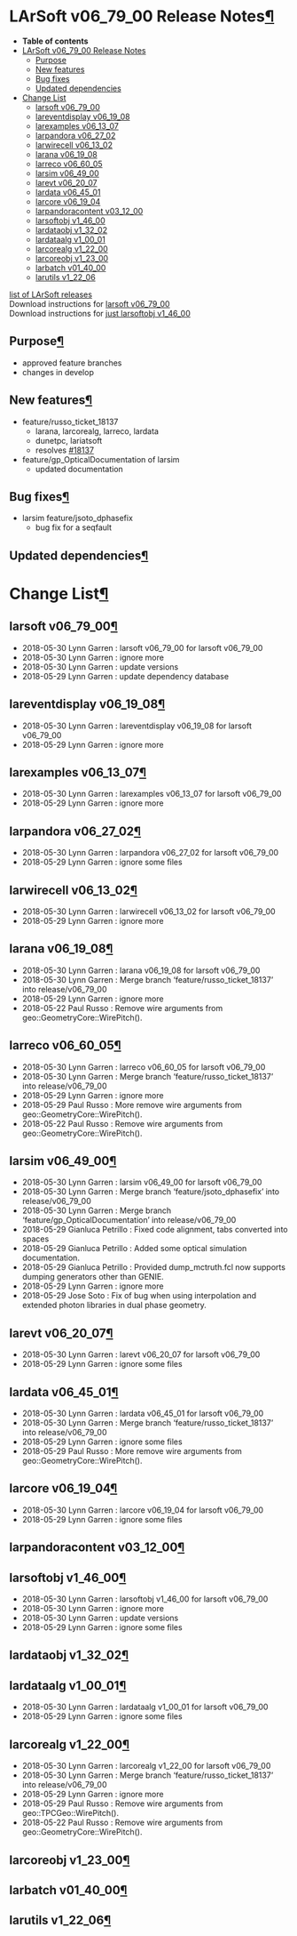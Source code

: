 LArSoft v06\_79\_00 Release Notes[¶](#LArSoft-v06_79_00-Release-Notes)
======================================================================

-   **Table of contents**
-   [LArSoft v06\_79\_00 Release Notes](#LArSoft-v06_79_00-Release-Notes)
    -   [Purpose](#Purpose)
    -   [New features](#New-features)
    -   [Bug fixes](#Bug-fixes)
    -   [Updated dependencies](#Updated-dependencies)
-   [Change List](#Change-List)
    -   [larsoft v06\_79\_00](#larsoft-v06_79_00)
    -   [lareventdisplay v06\_19\_08](#lareventdisplay-v06_19_08)
    -   [larexamples v06\_13\_07](#larexamples-v06_13_07)
    -   [larpandora v06\_27\_02](#larpandora-v06_27_02)
    -   [larwirecell v06\_13\_02](#larwirecell-v06_13_02)
    -   [larana v06\_19\_08](#larana-v06_19_08)
    -   [larreco v06\_60\_05](#larreco-v06_60_05)
    -   [larsim v06\_49\_00](#larsim-v06_49_00)
    -   [larevt v06\_20\_07](#larevt-v06_20_07)
    -   [lardata v06\_45\_01](#lardata-v06_45_01)
    -   [larcore v06\_19\_04](#larcore-v06_19_04)
    -   [larpandoracontent v03\_12\_00](#larpandoracontent-v03_12_00)
    -   [larsoftobj v1\_46\_00](#larsoftobj-v1_46_00)
    -   [lardataobj v1\_32\_02](#lardataobj-v1_32_02)
    -   [lardataalg v1\_00\_01](#lardataalg-v1_00_01)
    -   [larcorealg v1\_22\_00](#larcorealg-v1_22_00)
    -   [larcoreobj v1\_23\_00](#larcoreobj-v1_23_00)
    -   [larbatch v01\_40\_00](#larbatch-v01_40_00)
    -   [larutils v1\_22\_06](#larutils-v1_22_06)

[list of LArSoft releases](LArSoft_release_list)\
Download instructions for [larsoft v06\_79\_00](http://scisoft.fnal.gov/scisoft/bundles/larsoft/v06_79_00/larsoft-v06_79_00.html)\
Download instructions for [just larsoftobj v1\_46\_00](http://scisoft.fnal.gov/scisoft/bundles/larsoftobj/v1_46_00/larsoftobj-v1_46_00.html)


Purpose[¶](#Purpose)
--------------------

-   approved feature branches
-   changes in develop


New features[¶](#New-features)
------------------------------

-   feature/russo\_ticket\_18137
    -   larana, larcorealg, larreco, lardata
    -   dunetpc, lariatsoft
    -   resolves [\#18137](/redmine/issues/18137 "Necessary Maintenance: The method geo::GeometryCore::WirePitch() with two wires as argument should be removed (Closed)")
-   feature/gp\_OpticalDocumentation of larsim
    -   updated documentation


Bug fixes[¶](#Bug-fixes)
------------------------

-   larsim feature/jsoto\_dphasefix
    -   bug fix for a seqfault


Updated dependencies[¶](#Updated-dependencies)
----------------------------------------------


Change List[¶](#Change-List)
============================


larsoft v06\_79\_00[¶](#larsoft-v06_79_00)
------------------------------------------

-   2018-05-30 Lynn Garren : larsoft v06\_79\_00 for larsoft v06\_79\_00
-   2018-05-30 Lynn Garren : ignore more
-   2018-05-30 Lynn Garren : update versions
-   2018-05-29 Lynn Garren : update dependency database


lareventdisplay v06\_19\_08[¶](#lareventdisplay-v06_19_08)
----------------------------------------------------------

-   2018-05-30 Lynn Garren : lareventdisplay v06\_19\_08 for larsoft v06\_79\_00
-   2018-05-29 Lynn Garren : ignore more


larexamples v06\_13\_07[¶](#larexamples-v06_13_07)
--------------------------------------------------

-   2018-05-30 Lynn Garren : larexamples v06\_13\_07 for larsoft v06\_79\_00
-   2018-05-29 Lynn Garren : ignore more


larpandora v06\_27\_02[¶](#larpandora-v06_27_02)
------------------------------------------------

-   2018-05-30 Lynn Garren : larpandora v06\_27\_02 for larsoft v06\_79\_00
-   2018-05-29 Lynn Garren : ignore some files


larwirecell v06\_13\_02[¶](#larwirecell-v06_13_02)
--------------------------------------------------

-   2018-05-30 Lynn Garren : larwirecell v06\_13\_02 for larsoft v06\_79\_00
-   2018-05-29 Lynn Garren : ignore more


larana v06\_19\_08[¶](#larana-v06_19_08)
----------------------------------------

-   2018-05-30 Lynn Garren : larana v06\_19\_08 for larsoft v06\_79\_00
-   2018-05-30 Lynn Garren : Merge branch ‘feature/russo\_ticket\_18137’ into release/v06\_79\_00
-   2018-05-29 Lynn Garren : ignore more
-   2018-05-22 Paul Russo : Remove wire arguments from geo::GeometryCore::WirePitch().


larreco v06\_60\_05[¶](#larreco-v06_60_05)
------------------------------------------

-   2018-05-30 Lynn Garren : larreco v06\_60\_05 for larsoft v06\_79\_00
-   2018-05-30 Lynn Garren : Merge branch ‘feature/russo\_ticket\_18137’ into release/v06\_79\_00
-   2018-05-29 Lynn Garren : ignore more
-   2018-05-29 Paul Russo : More remove wire arguments from geo::GeometryCore::WirePitch().
-   2018-05-22 Paul Russo : Remove wire arguments from geo::GeometryCore::WirePitch().


larsim v06\_49\_00[¶](#larsim-v06_49_00)
----------------------------------------

-   2018-05-30 Lynn Garren : larsim v06\_49\_00 for larsoft v06\_79\_00
-   2018-05-30 Lynn Garren : Merge branch ‘feature/jsoto\_dphasefix’ into release/v06\_79\_00
-   2018-05-30 Lynn Garren : Merge branch ‘feature/gp\_OpticalDocumentation’ into release/v06\_79\_00
-   2018-05-29 Gianluca Petrillo : Fixed code alignment, tabs converted into spaces
-   2018-05-29 Gianluca Petrillo : Added some optical simulation documentation.
-   2018-05-29 Gianluca Petrillo : Provided dump\_mctruth.fcl now supports dumping generators other than GENIE.
-   2018-05-29 Lynn Garren : ignore more
-   2018-05-29 Jose Soto : Fix of bug when using interpolation and extended photon libraries in dual phase geometry.


larevt v06\_20\_07[¶](#larevt-v06_20_07)
----------------------------------------

-   2018-05-30 Lynn Garren : larevt v06\_20\_07 for larsoft v06\_79\_00
-   2018-05-29 Lynn Garren : ignore some files


lardata v06\_45\_01[¶](#lardata-v06_45_01)
------------------------------------------

-   2018-05-30 Lynn Garren : lardata v06\_45\_01 for larsoft v06\_79\_00
-   2018-05-30 Lynn Garren : Merge branch ‘feature/russo\_ticket\_18137’ into release/v06\_79\_00
-   2018-05-29 Lynn Garren : ignore some files
-   2018-05-29 Paul Russo : More remove wire arguments from geo::GeometryCore::WirePitch().


larcore v06\_19\_04[¶](#larcore-v06_19_04)
------------------------------------------

-   2018-05-30 Lynn Garren : larcore v06\_19\_04 for larsoft v06\_79\_00
-   2018-05-29 Lynn Garren : ignore some files


larpandoracontent v03\_12\_00[¶](#larpandoracontent-v03_12_00)
--------------------------------------------------------------


larsoftobj v1\_46\_00[¶](#larsoftobj-v1_46_00)
----------------------------------------------

-   2018-05-30 Lynn Garren : larsoftobj v1\_46\_00 for larsoft v06\_79\_00
-   2018-05-30 Lynn Garren : ignore more
-   2018-05-30 Lynn Garren : update versions
-   2018-05-29 Lynn Garren : ignore some files


lardataobj v1\_32\_02[¶](#lardataobj-v1_32_02)
----------------------------------------------


lardataalg v1\_00\_01[¶](#lardataalg-v1_00_01)
----------------------------------------------

-   2018-05-30 Lynn Garren : lardataalg v1\_00\_01 for larsoft v06\_79\_00
-   2018-05-29 Lynn Garren : ignore some files


larcorealg v1\_22\_00[¶](#larcorealg-v1_22_00)
----------------------------------------------

-   2018-05-30 Lynn Garren : larcorealg v1\_22\_00 for larsoft v06\_79\_00
-   2018-05-30 Lynn Garren : Merge branch ‘feature/russo\_ticket\_18137’ into release/v06\_79\_00
-   2018-05-29 Lynn Garren : ignore more
-   2018-05-29 Paul Russo : Remove wire arguments from geo::TPCGeo::WirePitch().
-   2018-05-22 Paul Russo : Remove wire arguments from geo::GeometryCore::WirePitch().


larcoreobj v1\_23\_00[¶](#larcoreobj-v1_23_00)
----------------------------------------------


larbatch v01\_40\_00[¶](#larbatch-v01_40_00)
--------------------------------------------


larutils v1\_22\_06[¶](#larutils-v1_22_06)
------------------------------------------
